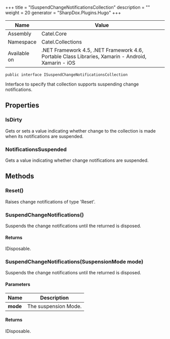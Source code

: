 

+++
title = "ISuspendChangeNotificationsCollection" 
description = ""
weight = 20
generator = "SharpDox.Plugins.Hugo"
+++

Name|Value
---|---
Assembly|Catel.Core
Namespace|Catel.Collections
Available on|.NET Framework 4.5, .NET Framework 4.6, Portable Class Libraries, Xamarin - Android, Xamarin - iOS

```
public interface ISuspendChangeNotificationsCollection
```

Interface to specify that collection supports suspending change notifications.

## Properties

### IsDirty

Gets or sets a value indicating whether change to the collection is made when its notifications are suspended.

### NotificationsSuspended

Gets a value indicating whether change notifications are suspended.

## Methods

### Reset()

Raises change notifications of type 'Reset'.

### SuspendChangeNotifications()

Suspends the change notifications until the returned is disposed.

#### Returns

IDisposable.

### SuspendChangeNotifications(SuspensionMode mode)

Suspends the change notifications until the returned is disposed.

#### Parameters

Name|Description
---|---
**mode**|The suspension Mode.

#### Returns

IDisposable.

